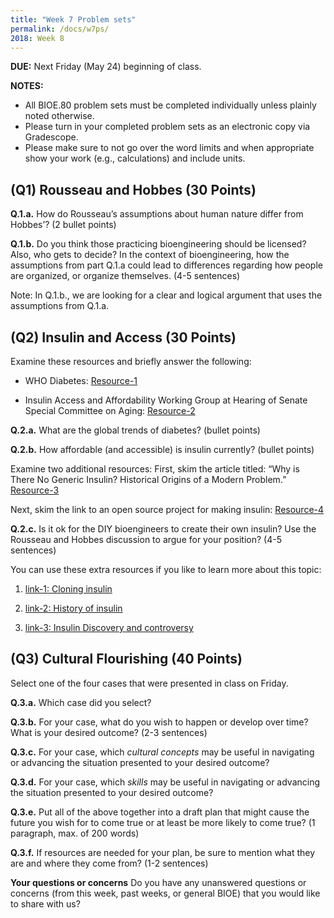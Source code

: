 ```yaml
---
title: "Week 7 Problem sets"
permalink: /docs/w7ps/
2018: Week 8
---
```


**DUE:** Next Friday (May 24) beginning of class.

**NOTES:**
  - All BIOE.80 problem sets must be completed individually unless plainly noted otherwise.
  - Please turn in your completed problem sets as an electronic copy via Gradescope.
  - Please make sure to not go over the word limits and when appropriate show your work (e.g., calculations) and include units.

## (Q1)  Rousseau and Hobbes (30 Points)

**Q.1.a.** How do Rousseau’s assumptions about human nature differ from Hobbes’? (2 bullet points)
 
**Q.1.b.** Do you think those practicing bioengineering should be licensed? Also, who gets to decide?
In the context of bioengineering, how the assumptions from part Q.1.a could lead to differences regarding 
how people are organized, or organize themselves. (4-5 sentences)

Note: In Q.1.b., we are looking for a clear and logical argument that uses the assumptions from Q.1.a.


## (Q2) Insulin and Access (30 Points)

Examine these resources and briefly answer the following: 

- WHO Diabetes: [Resource-1](https://www.who.int/en/news-room/fact-sheets/detail/diabetes)

- Insulin Access and Affordability Working Group at 
Hearing of Senate Special Committee on Aging: [Resource-2](http://www.diabetes.org/newsroom/press-releases/2018/insulin-affordability-white-paper-release.html)

**Q.2.a.** What are the global trends of diabetes? (bullet points)

**Q.2.b.** How affordable (and accessible) is insulin currently? (bullet points)

Examine two additional resources: 
First, skim the article titled: “Why is There No Generic Insulin? Historical Origins of a Modern Problem.” [Resource-3](https://www.nejm.org/doi/full/10.1056/NEJMms1411398)

Next, skim the link to an open source project for making insulin: [Resource-4](http://openinsulin.org/)

**Q.2.c.**  Is it ok for the DIY bioengineers to create their own insulin? Use the Rousseau and Hobbes discussion to argue for your position? (4-5 sentences)

You can use these extra resources if  you like to learn more about this topic: 

1. [link-1: Cloning insulin](https://www.gene.com/stories/cloning-insulin)

2. [link-2: History of insulin](https://www.ncbi.nlm.nih.gov/pmc/articles/PMC3714061/)

3. [link-3: Insulin Discovery and controversy](http://clinchem.aaccjnls.org/content/48/12/2270.long#sec-18)


## (Q3) Cultural Flourishing (40 Points)

Select one of the four cases that were presented in class on Friday.

**Q.3.a.** Which case did you select?

**Q.3.b.** For your case, what do you wish to happen or develop over time?  What is your desired outcome? (2-3 sentences)

**Q.3.c.** For your case, which *cultural concepts* may be useful in navigating or advancing the situation presented to your desired outcome? 

**Q.3.d.** For your case, which *skills* may be useful in navigating or advancing the situation presented to your desired outcome?

**Q.3.e.**  Put all of the above together into a draft plan that might cause the future you wish for to come true or at least be more likely to come true? (1 paragraph, max. of 200 words) 

**Q.3.f.** If resources are needed for your plan, be sure to mention what they are and where they come from? (1-2 sentences)

**Your questions or concerns** Do you have any unanswered questions or concerns (from this week, past weeks, or general BIOE) that you would like to share with us?


